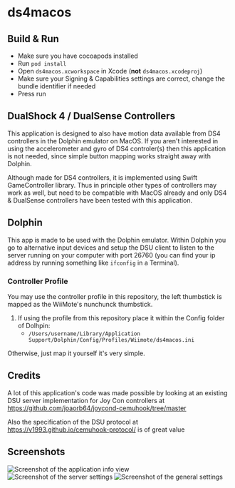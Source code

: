 # ds4macos

## Build & Run

- Make sure you have cocoapods installed
- Run `pod install`
- Open `ds4macos.xcworkspace` in Xcode (**not** `ds4macos.xcodeproj`)
- Make sure your Signing & Capabilities settings are correct, change the bundle identifier if needed
- Press run

## DualShock 4 / DualSense Controllers

This application is designed to also have motion data available from DS4 controllers in the Dolphin emulator on MacOS.
If you aren't interested in using the accelerometer and gyro of DS4 controler(s) then this application is not needed, 
since simple button mapping works straight away with Dolphin.

Although made for DS4 controllers, it is implemented using Swift GameController library.
Thus in principle other types of controllers may work as well, but need to be compatible with MacOS already and only DS4 & DualSense controllers have been tested with this application.

## Dolphin

This app is made to be used with the Dolphin emulator. 
Within Dolphin you go to alternative input devices and setup the DSU client to listen to the server running on your computer with port 26760 (you can find your ip address by running something like `ifconfig` in a Terminal).

### Controller Profile

You may use the controller profile in this repository, the left thumbstick is mapped as the WiiMote's nunchunck thumbstick.

1. If using the profile from this repository place it within the Config folder of Dolhpin:
	- `/Users/username/Library/Application Support/Dolphin/Config/Profiles/Wiimote/ds4macos.ini`

Otherwise, just map it yourself it's very simple.

## Credits

A lot of this application's code was made possible by looking at an existing DSU server
implementation for Joy Con controllers at https://github.com/joaorb64/joycond-cemuhook/tree/master

Also the specification of the DSU protocol at https://v1993.github.io/cemuhook-protocol/ is of
great value

## Screenshots

<img src="https://github.com/marcowindt/ds4macos/blob/main/screenshot1.png" alt="Screenshot of the application info view"/>
<img src="https://github.com/marcowindt/ds4macos/blob/main/screenshot2.png" alt="Screenshot of the server settings"/>
<img src="https://github.com/marcowindt/ds4macos/blob/main/screenshot3.png" alt="Screenshot of the general settings"/>
